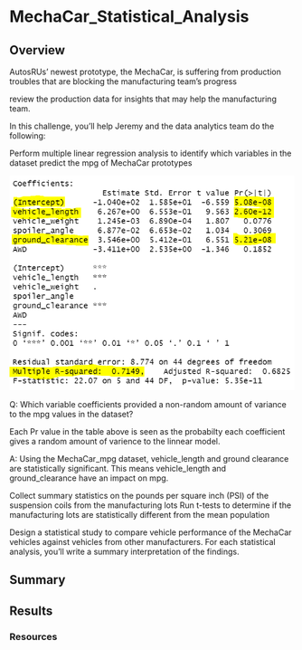 # MechaCar_Statistical_Analysis

## Overview

AutosRUs’ newest prototype, the MechaCar, is suffering from production troubles that are blocking the manufacturing team’s progress

review the production data for insights that may help the manufacturing team.

In this challenge, you’ll help Jeremy and the data analytics team do the following:

Perform multiple linear regression analysis to identify which variables in the dataset predict the mpg of MechaCar prototypes

![Mecha Car Linear Summary](./Images/MechaCar_variables.PNG)

Q: Which variable coefficients provided a non-random amount of variance to the mpg values in the dataset?

Each Pr value in the table above is seen as the probabilty each coefficient gives a random amount of varience to the linnear model. 

A: Using the MechaCar_mpg dataset, vehicle_length and ground clearance are statistically significant. This means vehicle_length and ground_clearance have an impact on mpg.


Collect summary statistics on the pounds per square inch (PSI) of the suspension coils from the manufacturing lots
Run t-tests to determine if the manufacturing lots are statistically different from the mean population


Design a statistical study to compare vehicle performance of the MechaCar vehicles against vehicles from other manufacturers. For each statistical analysis, you’ll write a summary interpretation of the findings.


## Summary 

## Results

### Resources

